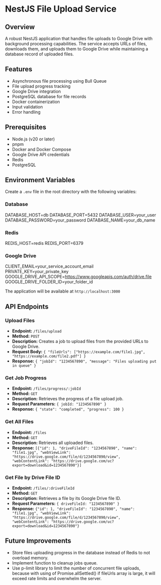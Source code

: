 # NestJS File Upload Service

## Overview

A robust NestJS application that handles file uploads to Google Drive with background processing capabilities. The service accepts URLs of files, downloads them, and uploads them to Google Drive while maintaining a database record of uploaded files.

## Features

- Asynchronous file processing using Bull Queue
- File upload progress tracking
- Google Drive integration
- PostgreSQL database for file records
- Docker containerization
- Input validation
- Error handling

## Prerequisites

- Node.js (v20 or later)
- pnpm
- Docker and Docker Compose
- Google Drive API credentials
- Redis
- PostgreSQL

## Environment Variables

Create a `.env` file in the root directory with the following variables:

### Database

DATABASE_HOST=db
DATABASE_PORT=5432
DATABASE_USER=your_user
DATABASE_PASSWORD=your_password
DATABASE_NAME=your_db_name

### Redis

REDIS_HOST=redis
REDIS_PORT=6379

### Google Drive

CLIENT_EMAIL=your_service_account_email
PRIVATE_KEY=your_private_key
GOOGLE_DRIVE_API_SCOPE=https://www.googleapis.com/auth/drive.file
GOOGLE_DRIVE_FOLDER_ID=your_folder_id

The application will be available at `http://localhost:3000`

## API Endpoints

### Upload Files

- **Endpoint:** `/files/upload`
- **Method:** `POST`
- **Description:** Creates a job to upload files from the provided URLs to Google Drive.
- **Request Body:** `{ "fileUrls": ["https://example.com/file1.jpg", "https://example.com/file2.pdf"] }`
- **Response:** `{ "jobId": "1234567890", "message": "Files uploading put in queue" }`

### Get Job Progress

- **Endpoint:** `/files/progress/:jobId`
- **Method:** `GET`
- **Description:** Retrieves the progress of a file upload job.
- **Request Parameters:** `{ jobId: "1234567890" }`
- **Response:** `{ "state": "completed", "progress": 100 }`

### Get All Files

- **Endpoint:** `/files`
- **Method:** `GET`
- **Description:** Retrieves all uploaded files.
- **Response:** `[{"id": 1, "driveFileId": "1234567890", "name": "file1.jpg", "webViewLink": "https://drive.google.com/file/d/1234567890/view", "webContentLink": "https://drive.google.com/uc?export=download&id=1234567890"}]`

### Get File by Drive File ID

- **Endpoint:** `/files/:driveFileId`
- **Method:** `GET`
- **Description:** Retrieves a file by its Google Drive file ID.
- **Request Parameters:** `{ driveFileId: "1234567890" }`
- **Response:** `{"id": 1, "driveFileId": "1234567890", "name": "file1.jpg", "webViewLink": "https://drive.google.com/file/d/1234567890/view", "webContentLink": "https://drive.google.com/uc?export=download&id=1234567890"}`

## Future Improvements

- Store files uploading progress in the database instead of Redis to not overload memory.
- Implement function to cleanup jobs queue.
- Use p-limit library to limit the number of concurrent file uploads, because with using of Promise.allSettled() if fileUrls array is large, it will exceed rate limits and overwhelm the server.

